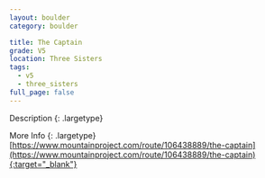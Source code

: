```yaml
---
layout: boulder
category: boulder

title: The Captain
grade: V5
location: Three Sisters
tags:
  - v5
  - three_sisters
full_page: false
---
```


Description
{: .largetype}


More Info
{: .largetype}
[https://www.mountainproject.com/route/106438889/the-captain](https://www.mountainproject.com/route/106438889/the-captain){:target="_blank"}
